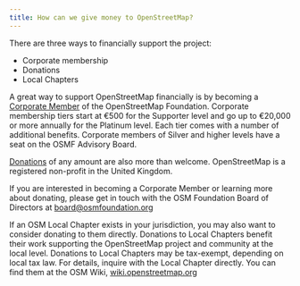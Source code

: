 ```yaml
---
title: How can we give money to OpenStreetMap?
---
```


There are three ways to financially support the project:
<ul>
	<li style="font-weight:400;"><span style="font-weight:400;">Corporate membership</span></li>
	<li style="font-weight:400;"><span style="font-weight:400;">Donations</span></li>
	<li style="font-weight:400;"><span style="font-weight:400;">Local Chapters</span></li>
</ul>

A great way to support OpenStreetMap financially is by becoming a <a href="https://wiki.osmfoundation.org/wiki/Membership#Corporate_Members">Corporate Member</a> of the OpenStreetMap Foundation. Corporate membership tiers start at €500 for the Supporter level and go up to €20,000 or more annually for the Platinum level. Each tier comes with a number of additional benefits. Corporate members of Silver and higher levels have a seat on the OSMF Advisory Board.

<a href="https://donate.openstreetmap.org">Donations</a> of any amount are also more than welcome. OpenStreetMap is a registered non-profit in the United Kingdom.

If you are interested in becoming a Corporate Member or learning more about donating, please get in touch with the OSM Foundation Board of Directors at <a href="mailto:board@osmfoundation.org">board@osmfoundation.org</a>

If an OSM Local Chapter exists in your jurisdiction, you may also want to consider donating to them directly. Donations to Local Chapters benefit their work supporting the OpenStreetMap project and community at the local level. Donations to Local Chapters may be tax-exempt, depending on local tax law. For details, inquire with the Local Chapter directly. You can find them at the OSM Wiki, <a href="wiki.openstreetmap.org">wiki.openstreetmap.org</a>